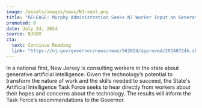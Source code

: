 ```yaml
---
image: /assets/images/news/NJ-seal.png
title: "RELEASE: Murphy Administration Seeks NJ Worker Input on Generative AI"
promoted: 0
date: July 24, 2024
source: NJGOV
cta:
  text: Continue Reading
  link: "https://nj.gov/governor/news/news/562024/approved/20240724b.shtml"
---
```


In a national first, New Jersey is consulting workers in the state about generative artificial intelligence. Given the technology’s potential to transform the nature of work and the skills needed to succeed, the State's Artificial Intelligence Task Force seeks to hear directly from workers about their hopes and concerns about the technology. The results will inform the Task Force’s recommendations to the Governor.
